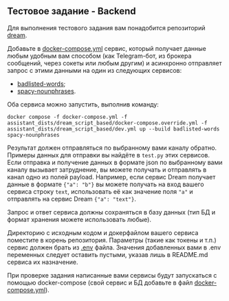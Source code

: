 ## Тестовое задание - Backend

Для выполнения тестового задания вам понадобится репозиторий [dream](https://github.com/deeppavlov/dream). 

Добавьте в [docker-compose.yml](https://github.com/deeppavlov/dream/blob/main/docker-compose.yml) сервис,
который получает данные любым удобным вам способом (как Telegram-бот, из брокера сообщений, через сокеты или любым другим)
и асинхронно отправляет запрос с этими данными на один из следующих сервисов:

- [badlisted-words](https://github.com/deeppavlov/dream/tree/main/annotators/BadlistedWordsDetector);
- [spacy-nounphrases](https://github.com/deeppavlov/dream/tree/main/annotators/spacy_annotator).

Оба сервиса можно запустить, выполнив команду:

```commandline
docker compose -f docker-compose.yml -f assistant_dists/dream_script_based/docker-compose.override.yml -f assistant_dists/dream_script_based/dev.yml up --build badlisted-words spacy-nounphrases
```

Результат должен отправляться по выбранному вами каналу обратно. Примеры данных для отправки вы найдёте в `test.py` этих сервисов.
Если отправка и получение данных в формате json по выбранному вами каналу вызывает затруднение, вы можете получать и отправлять в канал одно из полей payload.
Например, если сервис Dream получает данные в формате `{"a": "b"}` вы можете получать на вход вашего сервиса строку `text`,
использовать её как значение поля `"a"` и отправлять на сервис Dream `{"a": "text"}`.

Запрос и ответ сервиса должны сохраняться в базу данных (тип БД и формат хранения можете использовать любые).

Директорию с исходным кодом и докерфайлом вашего сервиса поместите в корень репозитория.
Параметры (такие как токены и т.п.) сервис должен брать из [.env](https://github.com/deeppavlov/dream/blob/main/.env) файла.
Значения добавленных вами в .env переменных следует оставить пустыми, указав лишь в README.md сервиса их назначение.

При проверке задания написанные вами сервисы будут запускаться с помощью docker-compose
(свой сервис и БД добавьте в файл [docker-compose.yml](https://github.com/deeppavlov/dream/blob/main/docker-compose.yml)).
